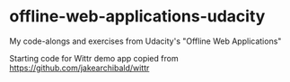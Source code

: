 # offline-web-applications-udacity
My code-alongs and exercises from Udacity's "Offline Web Applications"

Starting code for Wittr demo app copied from https://github.com/jakearchibald/wittr
